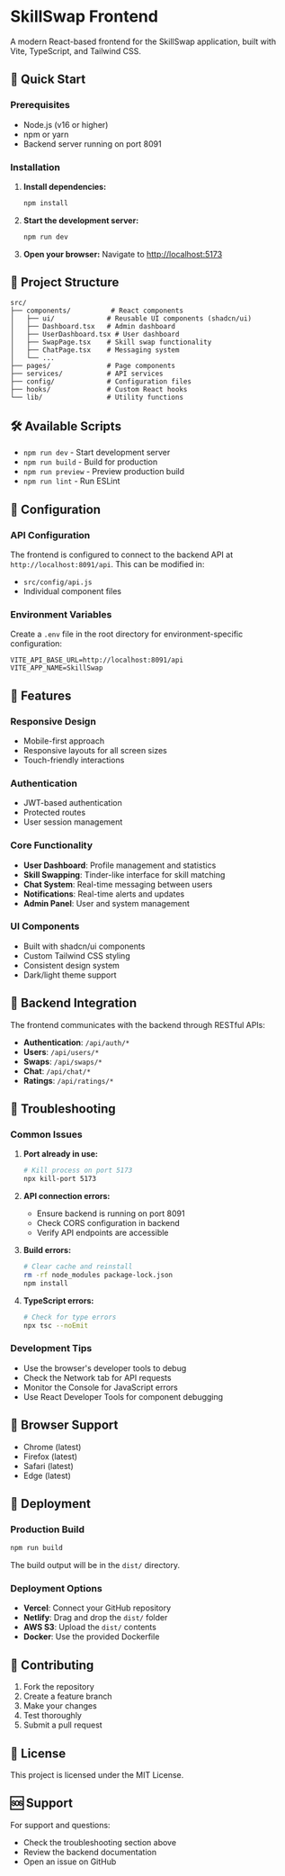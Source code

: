 # SkillSwap Frontend

A modern React-based frontend for the SkillSwap application, built with Vite, TypeScript, and Tailwind CSS.

## 🚀 Quick Start

### Prerequisites
- Node.js (v16 or higher)
- npm or yarn
- Backend server running on port 8091

### Installation

1. **Install dependencies:**
   ```bash
   npm install
   ```

2. **Start the development server:**
   ```bash
   npm run dev
   ```

3. **Open your browser:**
   Navigate to [http://localhost:5173](http://localhost:5173)

## 📁 Project Structure

```
src/
├── components/          # React components
│   ├── ui/             # Reusable UI components (shadcn/ui)
│   ├── Dashboard.tsx   # Admin dashboard
│   ├── UserDashboard.tsx # User dashboard
│   ├── SwapPage.tsx    # Skill swap functionality
│   ├── ChatPage.tsx    # Messaging system
│   └── ...
├── pages/              # Page components
├── services/           # API services
├── config/             # Configuration files
├── hooks/              # Custom React hooks
└── lib/                # Utility functions
```

## 🛠️ Available Scripts

- `npm run dev` - Start development server
- `npm run build` - Build for production
- `npm run preview` - Preview production build
- `npm run lint` - Run ESLint

## 🔧 Configuration

### API Configuration
The frontend is configured to connect to the backend API at `http://localhost:8091/api`. This can be modified in:
- `src/config/api.js`
- Individual component files

### Environment Variables
Create a `.env` file in the root directory for environment-specific configuration:

```env
VITE_API_BASE_URL=http://localhost:8091/api
VITE_APP_NAME=SkillSwap
```

## 🎨 Features

### Responsive Design
- Mobile-first approach
- Responsive layouts for all screen sizes
- Touch-friendly interactions

### Authentication
- JWT-based authentication
- Protected routes
- User session management

### Core Functionality
- **User Dashboard**: Profile management and statistics
- **Skill Swapping**: Tinder-like interface for skill matching
- **Chat System**: Real-time messaging between users
- **Notifications**: Real-time alerts and updates
- **Admin Panel**: User and system management

### UI Components
- Built with shadcn/ui components
- Custom Tailwind CSS styling
- Consistent design system
- Dark/light theme support

## 🔌 Backend Integration

The frontend communicates with the backend through RESTful APIs:

- **Authentication**: `/api/auth/*`
- **Users**: `/api/users/*`
- **Swaps**: `/api/swaps/*`
- **Chat**: `/api/chat/*`
- **Ratings**: `/api/ratings/*`

## 🐛 Troubleshooting

### Common Issues

1. **Port already in use:**
   ```bash
   # Kill process on port 5173
   npx kill-port 5173
   ```

2. **API connection errors:**
   - Ensure backend is running on port 8091
   - Check CORS configuration in backend
   - Verify API endpoints are accessible

3. **Build errors:**
   ```bash
   # Clear cache and reinstall
   rm -rf node_modules package-lock.json
   npm install
   ```

4. **TypeScript errors:**
   ```bash
   # Check for type errors
   npx tsc --noEmit
   ```

### Development Tips

- Use the browser's developer tools to debug
- Check the Network tab for API requests
- Monitor the Console for JavaScript errors
- Use React Developer Tools for component debugging

## 📱 Browser Support

- Chrome (latest)
- Firefox (latest)
- Safari (latest)
- Edge (latest)

## 🚀 Deployment

### Production Build
```bash
npm run build
```

The build output will be in the `dist/` directory.

### Deployment Options
- **Vercel**: Connect your GitHub repository
- **Netlify**: Drag and drop the `dist/` folder
- **AWS S3**: Upload the `dist/` contents
- **Docker**: Use the provided Dockerfile

## 🤝 Contributing

1. Fork the repository
2. Create a feature branch
3. Make your changes
4. Test thoroughly
5. Submit a pull request

## 📄 License

This project is licensed under the MIT License.

## 🆘 Support

For support and questions:
- Check the troubleshooting section above
- Review the backend documentation
- Open an issue on GitHub 